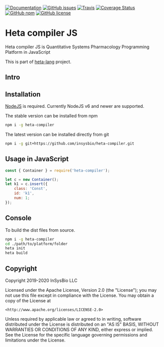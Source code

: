 [![Documentation](https://img.shields.io/badge/docs-latest-blue.svg)](https://insysbio.github.io/heta-compiler)
[![GitHub issues](https://img.shields.io/github/issues/insysbio/heta-compiler.svg)](https://GitHub.com/insysbio/heta-compiler/issues/)
[![Travis](https://travis-ci.org/insysbio/heta-compiler.svg?branch=master)](https://travis-ci.org/insysbio/heta-compiler)
[![Coverage Status](https://coveralls.io/repos/github/insysbio/heta-compiler/badge.svg?branch=master)](https://coveralls.io/github/insysbio/heta-compiler?branch=master)
[![GitHub npm](https://img.shields.io/npm/v/heta-compiler/latest.svg)](https://www.npmjs.com/package/heta-compiler)
[![GitHub license](https://img.shields.io/github/license/insysbio/heta-compiler.svg)](https://github.com/insysbio/heta-compiler/blob/master/LICENSE)

# Heta compiler JS

Heta compiler JS is Quantitative Systems Pharmacology Programming Platform in JavaScript

This is part of [heta-lang](https://insysbio.github.io/heta-lang/) project.

## Intro

## Installation
[NodeJS](https://nodejs.org/en/) is required. Currently NodeJS v6 and newer are supported.

The stable version can be installed from npm
```bash
npm i -g heta-compiler
```
The latest version can be installed directly from git
```bash
npm i -g git+https://github.com/insysbio/heta-compiler.git
```

## Usage in JavaScript

```javascript
const { Container } = require('heta-compiler');

let c = new Container();
let k1 = c.insert({
    class: 'Const',
    id: 'k1',
    num: 1;
});
```

## Console
To build the dist files from source.

```bash
npm i -g heta-compiler
cd ./path/to/platform/folder
heta init
heta build
```

## Copyright

Copyright 2019-2020 InSysBio LLC

Licensed under the Apache License, Version 2.0 (the "License");
you may not use this file except in compliance with the License.
You may obtain a copy of the License at

    <http://www.apache.org/licenses/LICENSE-2.0>

Unless required by applicable law or agreed to in writing, software
distributed under the License is distributed on an "AS IS" BASIS,
WITHOUT WARRANTIES OR CONDITIONS OF ANY KIND, either express or implied.
See the License for the specific language governing permissions and
limitations under the License.